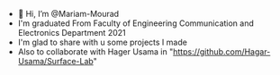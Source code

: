 - 👋 Hi, I’m @Mariam-Mourad
- I'm graduated From Faculty of Engineering Communication and Electronics Department 2021
- I'm glad to share with u some projects I made
- Also to collaborate with Hager Usama in "https://github.com/Hagar-Usama/Surface-Lab"
